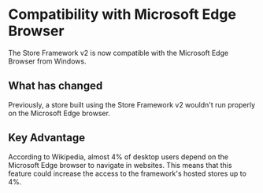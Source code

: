# Compatibility with Microsoft Edge Browser

The Store Framework v2 is now compatible with the Microsoft Edge Browser from Windows.

## What has changed

Previously, a store built using the Store Framework v2 wouldn't run properly on the Microsoft Edge browser.

## Key Advantage

According to Wikipedia, almost 4% of desktop users depend on the Microsoft Edge browser to navigate in websites. This means that this feature could increase the access to the framework's hosted stores up to 4%. 
